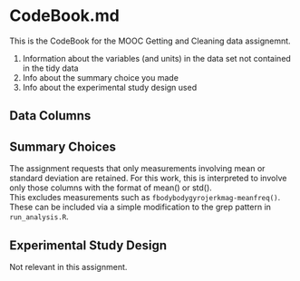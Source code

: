CodeBook.md
========================================================

This is the CodeBook for the MOOC Getting and Cleaning data assignemnt.

1. Information about the variables (and units) in the data set not contained in the tidy data
2. Info about the summary choice you made
3. Info about the experimental study design used


Data Columns
------------

Summary Choices
---------------
The assignment requests that only measurements involving mean or standard deviation are retained. 
For this work, this is interpreted to involve only those columns with the format of mean() or std().  
This excludes measurements such as `fbodybodygyrojerkmag-meanfreq()`. These can be included via a 
simple modification to the grep pattern in `run_analysis.R`.


Experimental Study Design
-------------------------
Not relevant in this assignment.
